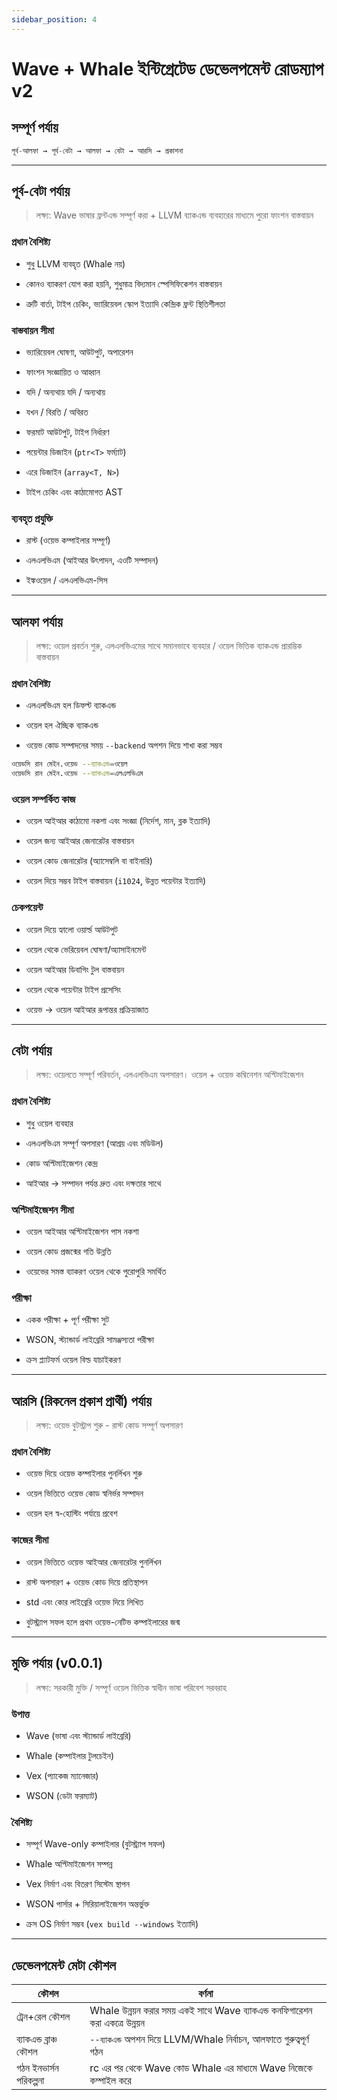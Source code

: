 ```yaml
---
sidebar_position: 4
---
```


# Wave + Whale ইন্টিগ্রেটেড ডেভেলপমেন্ট রোডম্যাপ v2

## সম্পূর্ণ পর্যায়

```matlab
পূর্ব-আলফা → পূর্ব-বেটা → আলফা → বেটা → আরসি → প্রকাশনা
```

---

## পূর্ব-বেটা পর্যায়

> লক্ষ্য: Wave ভাষার ফ্রন্টএন্ড সম্পূর্ণ করা + LLVM ব্যাকএন্ড ব্যবহারের মাধ্যমে পুরো ফাংশন বাস্তবায়ন

### প্রধান বৈশিষ্ট্য

- শুধু LLVM ব্যবহৃত (Whale নয়)

- কোনও ব্যাকরণ যোগ করা হয়নি, শুধুমাত্র বিদ্যমান স্পেসিফিকেশন বাস্তবায়ন

- ত্রুটি বার্তা, টাইপ চেকিং, ভ্যারিয়েবল স্কোপ ইত্যাদি কেন্দ্রিক ফ্রন্ট স্থিতিশীলতা

### বাস্তবায়ন সীমা

- ভ্যারিয়েবল ঘোষণা, আউটপুট, অপারেশন

- ফাংশন সংজ্ঞায়িত ও আহ্বান

- যদি / অন্যথায় যদি / অন্যথায়

- যখন / বিরতি / অবিরত

- ফরমাট আউটপুট, টাইপ নির্ধারণ

- পয়েন্টার ডিজাইন (`ptr<T>` ফর্ম্যাট)

- এরে ডিজাইন (`array<T, N>`)

- টাইপ চেকিং এবং কাঠামোগত AST

### ব্যবহৃত প্রযুক্তি

- রাস্ট (ওয়েভ কম্পাইলার সম্পূর্ণ)

- এলএলভিএম (আইআর উৎপাদন, এওটি সম্পাদন)

- ইঙ্কওয়েল / এলএলভিএম-সিস

---

## আলফা পর্যায়

> লক্ষ্য: ওয়েল প্রবর্তন শুরু, এলএলভিএমের সাথে সমানভাবে ব্যবহার / ওয়েল ভিত্তিক ব্যাকএন্ড প্রারম্ভিক বাস্তবায়ন

### প্রধান বৈশিষ্ট্য

- এলএলভিএম হল ডিফল্ট ব্যাকএন্ড

- ওয়েল হল ঐচ্ছিক ব্যাকএন্ড

- ওয়েভ কোড সম্পাদনের সময় `--backend` অপশন দিয়ে শাখা করা সম্ভব

```bash
ওয়েভসি রান মেইন.ওয়েভ --ব্যাকএন্ড=ওয়েল
ওয়েভসি রান মেইন.ওয়েভ --ব্যাকএন্ড=এলএলভিএম
```

### ওয়েল সম্পর্কিত কাজ

- ওয়েল আইআর কাঠামো নকশা এবং সংজ্ঞা (নির্দেশ, মান, ব্লক ইত্যাদি)

- ওয়েল জন্য আইআর জেনারেটর বাস্তবায়ন

- ওয়েল কোড জেনারেটর (অ্যাসেম্বলি বা বাইনারি)

- ওয়েল দিয়ে সম্ভব টাইপ বাস্তবায়ন (`i1024`, উন্নত পয়েন্টার ইত্যাদি)

### চেকপয়েন্ট

- ওয়েল দিয়ে হ্যালো ওয়ার্ল্ড আউটপুট

- ওয়েল থেকে ভেরিয়েবল ঘোষণা/অ্যাসাইনমেন্ট

- ওয়েল আইআর ডিবাগিং টুল বাস্তবায়ন

- ওয়েল থেকে পয়েন্টার টাইপ প্রসেসিং

- ওয়েভ → ওয়েল আইআর রূপান্তর প্রক্রিয়াজাত

---

## বেটা পর্যায়

> লক্ষ্য: ওয়েলতে সম্পূর্ণ পরিবর্তন, এলএলভিএম অপসারণ। ওয়েল + ওয়েভ কম্বিনেশন অপ্টিমাইজেশন

### প্রধান বৈশিষ্ট্য

- শুধু ওয়েল ব্যবহার

- এলএলভিএম সম্পূর্ণ অপসারণ (আশ্রয় এবং মডিউল)

- কোড অপ্টিমাইজেশন কেন্দ্র

- আইআর → সম্পাদন পর্যন্ত দ্রুত এবং দক্ষতার সাথে

### অপ্টিমাইজেশন সীমা

- ওয়েল আইআর অপ্টিমাইজেশন পাস নকশা

- ওয়েল কোড প্রজন্মের গতি উন্নতি

- ওয়েভের সমস্ত ব্যাকরণ ওয়েল থেকে পুরোপুরি সমর্থিত

### পরীক্ষা

- একক পরীক্ষা + পূর্ণ পরীক্ষা সুট

- WSON, স্ট্যান্ডার্ড লাইব্রেরি সামঞ্জস্যতা পরীক্ষা

- ক্রস প্ল্যাটফর্ম ওয়েল বিল্ড যাচাইকরণ

---

## আরসি (রিকনেল প্রকাশ প্রার্থী) পর্যায়

> লক্ষ্য: ওয়েভ বুটস্ট্রাপ শুরু - রাস্ট কোড সম্পূর্ণ অপসারণ

### প্রধান বৈশিষ্ট্য

- ওয়েভ দিয়ে ওয়েভ কম্পাইলার পুনর্লিখন শুরু

- ওয়েল ভিত্তিতে ওয়েভ কোড স্বনির্ভর সম্পাদন

- ওয়েল হল স্ব-হোস্টিং পর্যায়ে প্রবেশ

### কাজের সীমা

- ওয়েল ভিত্তিতে ওয়েভ আইআর জেনারেটর পুনর্লিখন

- রাস্ট অপসারণ + ওয়েভ কোড দিয়ে প্রতিস্থাপন

- std এবং কোর লাইব্রেরি ওয়েভ দিয়ে লিখিত

- বুটস্ট্র্যাপ সফল হলে প্রথম ওয়েভ-নেটিভ কম্পাইলারের জন্ম

---

## মুক্তি পর্যায় (v0.0.1)

> লক্ষ্য: সরকারী মুক্তি / সম্পূর্ণ ওয়েল ভিত্তিক স্বাধীন ভাষা পরিবেশ সরবরাহ

### উপাত্ত

- Wave (ভাষা এবং স্ট্যান্ডার্ড লাইব্রেরি)

- Whale (কম্পাইলার টুলচেইন)

- Vex (প্যাকেজ ম্যানেজার)

- WSON (ডেটা ফরম্যাট)

### বৈশিষ্ট্য

- সম্পূর্ণ Wave-only কম্পাইলার (বুটস্ট্র্যাপ সফল)

- Whale অপ্টিমাইজেশন সম্পন্ন

- Vex নির্মাণ এবং বিতরণ সিস্টেম স্থাপন

- WSON পার্সার + সিরিয়ালাইজেশন অন্তর্ভুক্ত

- ক্রস OS নির্মাণ সম্ভব (`vex build --windows` ইত্যাদি)

---

## ডেভেলপমেন্ট মেটা কৌশল

| কৌশল                   | বর্ণনা                                                                        |
| ---------------------- | ----------------------------------------------------------------------------- |
| ট্রেন+রেল কৌশল         | Whale উন্নয়ন করার সময় একই সাথে Wave ব্যাকএন্ড কনফিগারেশন করা একত্রে উন্নয়ন |
| ব্যাকএন্ড ব্রাঞ্চ কৌশল | `--ব্যাকএন্ড` অপশন দিয়ে LLVM/Whale নির্বাচন, আলফাতে গুরুত্বপূর্ণ গঠন         |
| গঠন ইনভার্সন পরিকল্পনা | rc এর পর থেকে Wave কোড Whale এর মাধ্যমে Wave নিজেকে কম্পাইল করে               |

